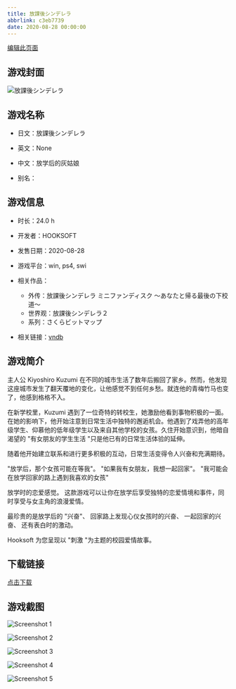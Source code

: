 ```yaml
---
title: 放課後シンデレラ
abbrlink: c3eb7739
date: 2020-08-28 00:00:00
---
```

[编辑此页面](https://github.com/ACG-3/ADV3-source/blob/main/source/_posts/%E6%94%BE%E8%AA%B2%E5%BE%8C%E3%82%B7%E3%83%B3%E3%83%87%E3%83%AC%E3%83%A9.md)

## 游戏封面

![放課後シンデレラ](https://pan.timero.xyz/d/onedrive/img_lib_001/%E6%94%BE%E8%AA%B2%E5%BE%8C%E3%82%B7%E3%83%B3%E3%83%87%E3%83%AC%E3%83%A9_cover.avif)


## 游戏名称

- 日文：放課後シンデレラ
- 英文：None
- 中文：放学后的灰姑娘

- 别名：


## 游戏信息

- 时长：24.0 h
- 开发者：HOOKSOFT
- 发售日期：2020-08-28
- 游戏平台：win, ps4, swi
- 相关作品：
   - 外传：放課後シンデレラ ミニファンディスク ～あなたと帰る最後の下校道～
   - 世界观：放課後シンデレラ２
   - 系列：さくらビットマップ

- 相关链接：[vndb](https://vndb.org/v28283)


## 游戏简介

主人公 Kiyoshiro Kuzumi 在不同的城市生活了数年后搬回了家乡。然而，他发现这座城市发生了翻天覆地的变化，让他感觉不到任何乡愁。就连他的青梅竹马也变了，他感到格格不入。

在新学校里，Kuzumi 遇到了一位奇特的转校生，她激励他看到事物积极的一面。在她的影响下，他开始注意到日常生活中独特的邂逅机会。他遇到了戏弄他的高年级学生、仰慕他的低年级学生以及来自其他学校的女孩。久住开始意识到，他暗自渴望的 "有女朋友的学生生活 "只是他已有的日常生活体验的延伸。

随着他开始建立联系和进行更多积极的互动，日常生活变得令人兴奋和充满期待。

"放学后，那个女孩可能在等我"。
"如果我有女朋友，我想一起回家"。
"我可能会在放学回家的路上遇到我喜欢的女孩"

放学时的恋爱感觉。
这款游戏可以让你在放学后享受独特的恋爱情境和事件，同时享受与女主角的浪漫爱情。

最珍贵的是放学后的 "兴奋"、
回家路上发现心仪女孩时的兴奋、
一起回家的兴奋、
还有表白时的激动。

Hooksoft 为您呈现以 "刺激 "为主题的校园爱情故事。




## 下载链接

[点击下载](https://pan.timero.xyz/onedrive/adv_lib_001/%E6%94%BE%E8%AA%B2%E5%BE%8C%E3%82%B7%E3%83%B3%E3%83%87%E3%83%AC%E3%83%A9)


## 游戏截图


![Screenshot 1](https://pan.timero.xyz/d/onedrive/img_lib_001/%E6%94%BE%E8%AA%B2%E5%BE%8C%E3%82%B7%E3%83%B3%E3%83%87%E3%83%AC%E3%83%A9_Screenshot_1.avif)

![Screenshot 2](https://pan.timero.xyz/d/onedrive/img_lib_001/%E6%94%BE%E8%AA%B2%E5%BE%8C%E3%82%B7%E3%83%B3%E3%83%87%E3%83%AC%E3%83%A9_Screenshot_2.avif)

![Screenshot 3](https://pan.timero.xyz/d/onedrive/img_lib_001/%E6%94%BE%E8%AA%B2%E5%BE%8C%E3%82%B7%E3%83%B3%E3%83%87%E3%83%AC%E3%83%A9_Screenshot_3.avif)

![Screenshot 4](https://pan.timero.xyz/d/onedrive/img_lib_001/%E6%94%BE%E8%AA%B2%E5%BE%8C%E3%82%B7%E3%83%B3%E3%83%87%E3%83%AC%E3%83%A9_Screenshot_4.avif)

![Screenshot 5](https://pan.timero.xyz/d/onedrive/img_lib_001/%E6%94%BE%E8%AA%B2%E5%BE%8C%E3%82%B7%E3%83%B3%E3%83%87%E3%83%AC%E3%83%A9_Screenshot_5.avif)

